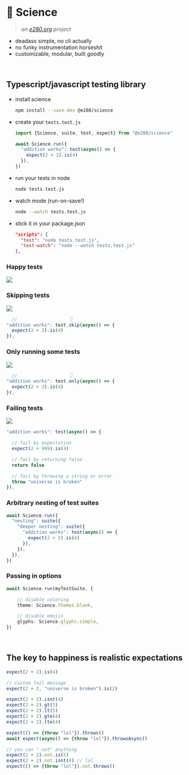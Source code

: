 
# 🧪 Science

> *an [e280.org](https://e280.org/) project*

- deadass simple, no cli actually
- no funky instrumentation horseshit
- customizable, modular, built goodly

<br/>

## Typescript/javascript testing library

- install science
  ```sh
  npm install --save-dev @e280/science
  ```
- create your `tests.test.js`
  ```ts
  import {Science, suite, test, expect} from "@e280/science"

  await Science.run({
    "addition works": test(async() => {
      expect(2 + 2).is(4)
    }),
  })
  ```
- run your tests in node
  ```sh
  node tests.test.js
  ```
- watch mode (run-on-save!)
  ```sh
  node --watch tests.test.js
  ```
- stick it in your package.json
  ```json
  "scripts": {
    "test": "node tests.test.js",
    "test-watch": "node --watch tests.test.js"
  },
  ```

### Happy tests
![](https://i.imgur.com/pRqFpAU.png)

### Skipping tests
![](https://i.imgur.com/nbMGDcx.png)
```ts
  //                   👇
"addition works": test.skip(async() => {
  expect(2 + 2).is(4)
}),
```

### Only running some tests
![](https://i.imgur.com/EhULDb2.png)
```ts
  //                   👇
"addition works": test.only(async() => {
  expect(2 + 2).is(4)
}),
```

### Failing tests
![](https://i.imgur.com/uDjRSXX.png)
```ts
"addition works": test(async() => {

  // fail by expectation
  expect(2 + 999).is(4)

  // fail by returning false
  return false

  // fail by throwing a string or error
  throw "universe is broken"
}),
```

### Arbitrary nesting of test suites
```ts
await Science.run({
  "nesting": suite({
    "deeper nesting": suite({
      "addition works": test(async() => {
        expect(2 + 2).is(4)
      }),
    }),
  }),
})
```

### Passing in options
```ts
await Science.run(myTestSuite, {

	// disable coloring
	theme: Science.themes.blank,

	// disable emojis
	glyphs: Science.glyphs.simple,
})
```

<br/>

## The key to happiness is realistic expectations
```ts
expect(2 + 2).is(4)

// custom fail message
expect(2 + 2, "universe is broken").is(2)

expect(2 + 2).isnt(4)
expect(2 + 2).gt(3)
expect(2 + 2).lt(5)
expect(2 + 2).gte(4)
expect(2 + 2).lte(4)

expect(() => {throw "lol"}).throws()
await expect(async() => {throw "lol"}).throwsAsync()

// you can ".not" anything
expect(2 + 2).not.is(5)
expect(2 + 2).not.isnt(4) // lol
expect(() => {throw "lol"}).not.throws()
```

